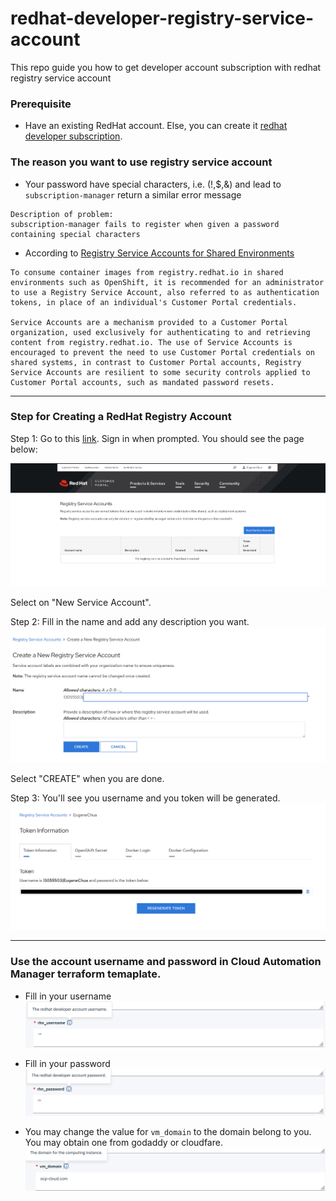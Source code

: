 # redhat-developer-registry-service-account

This repo guide you how to get developer account subscription with redhat registry service account

### Prerequisite

- Have an existing RedHat account. Else, you can create it [redhat developer subscription](https://developers.redhat.com/register/).

### The reason you want to use registry service account

- Your password have special characters, i.e. (!,\$,&) and lead to `subscription-manager` return a similar error message

```
Description of problem:
subscription-manager fails to register when given a password containing special characters
```

- According to [Registry Service Accounts for Shared Environments](https://access.redhat.com/RegistryAuthentication)

```
To consume container images from registry.redhat.io in shared environments such as OpenShift, it is recommended for an administrator to use a Registry Service Account, also referred to as authentication tokens, in place of an individual's Customer Portal credentials.

Service Accounts are a mechanism provided to a Customer Portal organization, used exclusively for authenticating to and retrieving content from registry.redhat.io. The use of Service Accounts is encouraged to prevent the need to use Customer Portal credentials on shared systems, in contrast to Customer Portal accounts, Registry Service Accounts are resilient to some security controls applied to Customer Portal accounts, such as mandated password resets.
```

---

### Step for Creating a RedHat Registry Account

Step 1:
Go to this [link](https://access.redhat.com/terms-based-registry/?extIdCarryOver=true&intcmp=701f20000012k6YAAQ&sc_cid=701f2000001OH7YAAW). Sign in when prompted.
You should see the page below:

![Creation Page](images/createPage.png)

Select on "New Service Account".

Step 2:
Fill in the name and add any description you want.
![Particulars Page](images/particularsPage.png)

Select "CREATE" when you are done.

Step 3:
You'll see you username and you token will be generated.
![Token](images/tokenCreated.png)

---

### Use the account username and password in Cloud Automation Manager terraform temaplate.

- Fill in your username
  ![redhat account prompt](images/redhat-account-prompt2.png)

- Fill in your password
  ![redhat account prompt](images/redhat-account-prompt1.png)

- You may change the value for `vm_domain` to the domain belong to you. You may obtain one from godaddy or cloudfare.
  ![redhat account prompt](images/vm_domain.png)
